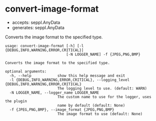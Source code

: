 # convert-image-format

* accepts: seppl.AnyData
* generates: seppl.AnyData

Converts the image format to the specified type.

```
usage: convert-image-format [-h] [-l {DEBUG,INFO,WARNING,ERROR,CRITICAL}]
                            [-N LOGGER_NAME] -f {JPEG,PNG,BMP}

Converts the image format to the specified type.

optional arguments:
  -h, --help            show this help message and exit
  -l {DEBUG,INFO,WARNING,ERROR,CRITICAL}, --logging_level {DEBUG,INFO,WARNING,ERROR,CRITICAL}
                        The logging level to use. (default: WARN)
  -N LOGGER_NAME, --logger_name LOGGER_NAME
                        The custom name to use for the logger, uses the plugin
                        name by default (default: None)
  -f {JPEG,PNG,BMP}, --image_format {JPEG,PNG,BMP}
                        The image format to use (default: None)
```
